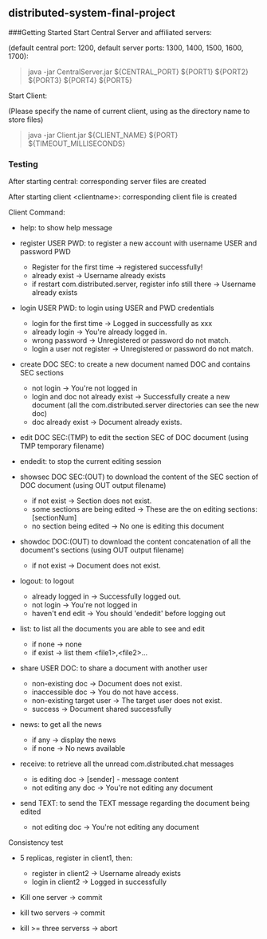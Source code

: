 ## distributed-system-final-project

###Getting Started
Start Central Server and affiliated servers:

(default central port: 1200, default server ports: 1300, 1400, 1500, 1600, 1700):
> java -jar CentralServer.jar ${CENTRAL_PORT} ${PORT1} ${PORT2} ${PORT3} ${PORT4} ${PORT5}

Start Client:

(Please specify the name of current client, using as the directory name to store files)
> java -jar Client.jar ${CLIENT_NAME} ${PORT} ${TIMEOUT_MILLISECONDS}

### Testing


After starting central: corresponding server files are created

After starting client \<clientname>: corresponding client file is created



Client Command:

- help: to show help message

- register USER PWD: to register a new account with username USER and password PWD

  - Register for the first time -> registered successfully!
  - already exist -> Username already exists
  - if restart com.distributed.server, register info still there -> Username already exists

- login USER PWD: to login using USER and PWD credentials

  - login for the first time -> Logged in successfully as xxx
  - already login -> You're already logged in.
  - wrong password -> Unregistered or password do not match.
  - login a user not register -> Unregistered or password do not match.

- create DOC SEC: to create a new document named DOC and contains SEC sections

  - not login -> You're not logged in
  - login and doc not already exist -> Successfully create a new document (all the com.distributed.server directories can see the new doc)
  - doc already exist -> Document already exists.

- edit DOC SEC:(TMP) to edit the section SEC of DOC document (using TMP temporary filename)

- endedit: to stop the current editing session

- showsec DOC SEC:(OUT) to download the content of the SEC section of DOC document (using OUT output filename)
    - if not exist -> Section does not exist.
    - some sections are being edited -> These are the on editing sections: [sectionNum]
    - no section being edited -> No one is editing this document
  
- showdoc DOC:(OUT) to download the content concatenation of all the document's sections (using OUT output filename)
    - if not exist -> Document does not exist.

- logout: to logout

    - already logged in -> Successfully logged out.
    - not login -> You're not logged in
    - haven't end edit -> You should 'endedit' before logging out

- list: to list all the documents you are able to see and edit

  - if none -> none
  - if exist -> list them \<file1>,\<file2>...

- share USER DOC: to share a document with another user

  - non-existing doc -> Document does not exist.
  - inaccessible doc -> You do not have access.
  - non-existing target user -> The target user does not exist.
  - success -> Document shared successfully

- news: to get all the news

  - if any -> display the news
  - if none -> No news available

- receive: to retrieve all the unread com.distributed.chat messages
  - is editing doc -> [sender] - message content
  - not editing any doc -> You're not editing any document

- send TEXT: to send the TEXT message regarding the document being edited
  - not editing doc -> You're not editing any document


Consistency test

- 5 replicas, register in client1, then:
  - register in client2 -> Username already exists
  - login in client2 -> Logged in successfully

- Kill one server -> commit
- kill two servers -> commit
- kill >= three serverss -> abort


